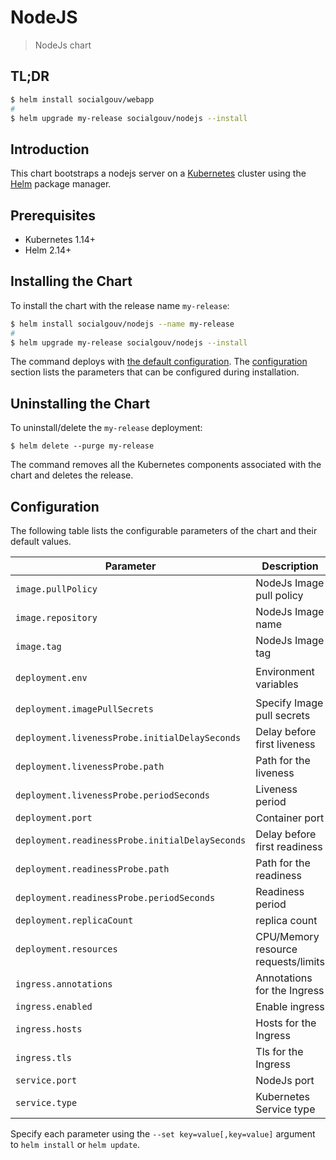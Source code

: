 # NodeJS

> NodeJs chart

## TL;DR

```sh
$ helm install socialgouv/webapp
#
$ helm upgrade my-release socialgouv/nodejs --install
```

## Introduction

This chart bootstraps a nodejs server on a [Kubernetes](http://kubernetes.io) cluster using the [Helm](https://helm.sh) package manager.

## Prerequisites

- Kubernetes 1.14+
- Helm 2.14+

## Installing the Chart

To install the chart with the release name `my-release`:

```sh
$ helm install socialgouv/nodejs --name my-release
#
$ helm upgrade my-release socialgouv/nodejs --install
```

The command deploys with [the default configuration](./values.yaml). The [configuration](#configuration) section lists the parameters that can be configured during installation.

## Uninstalling the Chart

To uninstall/delete the `my-release` deployment:

```console
$ helm delete --purge my-release
```

The command removes all the Kubernetes components associated with the chart and deletes the release.

## Configuration

The following table lists the configurable parameters of the chart and their default values.

| Parameter                                       | Description                         | Default                               |
| ----------------------------------------------- | ----------------------------------- | ------------------------------------- |
| `image.pullPolicy`                              | NodeJs Image pull policy            | `IfNotPresent`                        |
| `image.repository`                              | NodeJs Image name                   | `node`                                |
| `image.tag`                                     | NodeJs Image tag                    | `lts-alpine`                          |
| `deployment.env`                                | Environment variables               | `[{PORT: 80, NODE_ENV: "production"}` |
| `deployment.imagePullSecrets`                   | Specify Image pull secrets          | `[]`                                  |
| `deployment.livenessProbe.initialDelaySeconds`  | Delay before first liveness         | `5`                                   |
| `deployment.livenessProbe.path`                 | Path for the liveness               | `/`                                   |
| `deployment.livenessProbe.periodSeconds`        | Liveness period                     | `5`                                   |
| `deployment.port`                               | Container port                      | `80`                                  |
| `deployment.readinessProbe.initialDelaySeconds` | Delay before first readiness        | `5`                                   |
| `deployment.readinessProbe.path`                | Path for the readiness              | `/`                                   |
| `deployment.readinessProbe.periodSeconds`       | Readiness period                    | `5`                                   |
| `deployment.replicaCount`                       | replica count                       | `1`                                   |
| `deployment.resources`                          | CPU/Memory resource requests/limits | Memory: `16-32Mi`, CPU: `5-50m`       |
| `ingress.annotations`                           | Annotations for the Ingress         | `{}`                                  |
| `ingress.enabled`                               | Enable ingress                      | `false`                               |
| `ingress.hosts`                                 | Hosts for the Ingress               | `[]`                                  |
| `ingress.tls`                                   | Tls for the Ingress                 | `[]`                                  |
| `service.port`                                  | NodeJs port                         | `ClusterIP`                           |
| `service.type`                                  | Kubernetes Service type             | `ClusterIP`                           |

Specify each parameter using the `--set key=value[,key=value]` argument to `helm install` or `helm update`.
